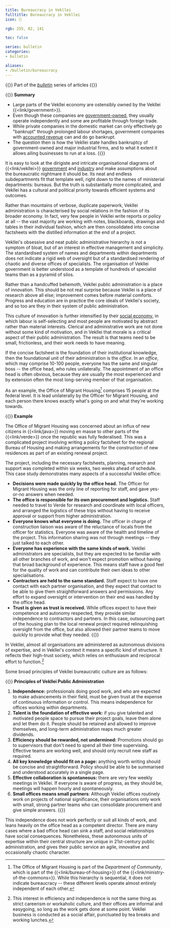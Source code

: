 ```yaml
---
title: Bureaucracy in Vekllei
fulltitle: Bureaucracy in Vekllei
icon: 🗄️

rgb: 255, 82, 141

toc: false

series: bulletin
categories:
- bulletin

aliases:
- /bulletin/bureaucracy
---
```

{{<note series>}}
 Part of the *[bulletin](/bulletin/)* series of articles
{{</note>}}

{{<note panel>}}
**Summary**

* Large parts of the Vekllei economy are ostensibly owned by the Vekllei {{<link/government>}}.
* Even though these companies are [government-owned](/state-industry/), they usually operate independently and some are profitable through foreign trade.
* While private companies in the domestic market can only effectively go "bankrupt" through prolonged labour shortages, government companies with [accounted revenue](/bulletin/accounted-revenue/) can and do go bankrupt.
* The question then is how the Vekllei state handles bankruptcy of government-owned and major industrial firms, and to what it extent it allows ailing businesses to run at a loss.
{{</note>}}

It is easy to look at the dirigiste and intricate organisational diagrams of {{<link/vekllei>}} [government](/government/) and [industry](/industry/) and make assumptions about the bureaucratic nightmare it should be. Its neat and endless subdepartments fit that template well, right down to the names of ministerial departments: bureaus. But the truth is substantially more complicated, and Vekllei has a cultural and political priority towards efficient systems and outcomes.

Rather than mountains of verbose, duplicate paperwork, Vekllei administration is characterised by social relations in the fashion of its broader economy. In fact, very few people in Vekllei write reports or policy at all -- the vast majority are working with notes, blackboards, drawings and tables in their individual fashion, which are then consolidated into concise factsheets with the distilled information at the end of a project.

Vekllei's obsessive and neat public administrative hierarchy is not a symptom of bloat, but of an interest in effective management and simplicity. The standardised system of names and departments within departments does not indicate a rigid web of oversight but of a standardised rendering of chaotic and diverse offices of specialists. The organisation of Vekllei government is better understood as a template of hundreds of specialist teams than as a pyramid of silos.

Rather than a handcuffed behemoth, Vekllei public administration is a place of innovation. This should be not real surprise because Vekllei is a place of research above all else; improvement comes before material comforts. Progress and education are in practice the core ideals of Vekllei's society, and so too are they in their system of public administration.

This culture of innovation is further intensified by their [social economy](/social-economy/), in which labour is self-selecting and most people are motivated by abstract rather than material interests. Clerical and administrative work are not done without some kind of motivation, and in Vekllei that morale is a critical aspect of their public administration. The result is that teams need to be small, frictionless, and their work needs to have meaning.

If the concise factsheet is the foundation of their institutional knowledge, then the foundational unit of their administration is the *office*. In an *office*, which may comprise 10-100 people, everyone has the same and singular boss -- the office head, who rules unilaterally. The appointment of an office head is often obvious, because they are usually the most experienced and by extension often the most long-serving member of that organisation.

As an example, the Office of Migrant Housing[^omh] comprises 15 people at the federal level. It is lead unilaterally by the Officer for Migrant Housing, and each person there knows exactly what's going on and what they're working towards.

{{<note>}}
**Example**

The Office of Migrant Housing was concerned about an influx of new citizens in {{<link/java>}} moving en masse to other parts of the {{<link/verde>}} once the republic was fully federalised. This was a complicated project involving writing a policy factsheet for the regional Bureau of Housing and making arrangements for the construction of new residences as part of an existing renewal project.

The project, including the necessary factsheets, planning, research and support was completed within six weeks, two weeks ahead of schedule. This case study demonstrates many aspects of a successful Vekllei office:

* **Decisions were made quickly by the office head.** The Officer for Migrant Housing was the only line of reporting for staff, and gave yes-or-no answers when needed.
* **The office is responsible for its own procurement and logistics.** Staff needed to travel to Verde for research and coordinate with local officers, and arranged the logistics of these trips without having to receive approval or support from higher administration.
* **Everyone knows what everyone is doing.** The officer in charge of construction liaison was aware of the reluctance of locals from the officer for statistics. Everyone was aware of the health and timeline of the project. This information sharing was not through meetings -- they just talked to each other.
* **Everyone has experience with the same kinds of work.** Vekllei administrators are specialists, but they are expected to be familiar with all other branches of work, and won't expect promotion without having that broad background of experience. This means staff have a good feel for the quality of work and can contribute their own ideas to other specialisations.
* **Contractors are held to the same standard.** Staff expect to have one contact with each partner organisation, and they expect that contact to be able to give them straightforward answers and permissions. Any effort to expand oversight or intervention on their end was handled by the office head.
* **Trust is given as trust is received.** While offices expect to have their competence and autonomy respected, they provide similar independence to contractors and partners. In this case, outsourcing part of the housing plan to the local renewal project required relinquishing oversight from the office, but also allowed their partner teams to move quickly to provide what they needed.
{{</note>}}

In Vekllei, almost all organisations are administered as autonomous divisions of expertise, and in Vekllei's context it means a specific kind of structure. It reflects their high-trust society, which relies on enthusiasm and reciprocal effort to function.[^efficiency]

Some broad principles of Vekllei bureaucratic culture are as follows:

{{<note panel>}}
**Principles of Vekllei Public Administration**

1. **Independence:** professionals doing good work, and who are expected to make advancements in their field, must be given trust at the expense of continuous information or control. This means independence for offices working within departments.
2. **Talent is the foundation of effective work:** if you give talented and motivated people space to pursue their project goals, leave them alone and let them do it. People should be retained and allowed to improve themselves, and long-term administration reaps much greater dividends.
3. **Efficiency should be rewarded, not undermined:** Promotions should go to supervisors that don't need to spend all their time supervising. Effective teams are working well, and should only recruit new staff as required.
4. **All key knowledge should fit on a page:** anything worth writing should be concise and straightforward. Policy should be able to be summarised and understood accurately in a single page.
5. **Effective collaboration is spontaneous:** there are very few weekly meetings in Vekllei. If everyone is aware of progress, as they should be, meetings will happen hourly and spontaneously.
6. **Small offices means small partners**: Although Vekllei offices routinely work on projects of national significance, their organisations only work with small, strong partner teams who can consolidate procurement and give simple answers.
{{</note>}}

This independence does not work perfectly or suit all kinds of work, and leans heavily on the office head as a competent director. There are many cases where a bad office head can sink a staff, and social relationships have social consequences. Nonetheless, these autonomous units of expertise within their central structure are unique in 21st-century public administration, and gives their public service an agile, innovative and occasionally chaotic character.

[^omh]: The Office of Migrant Housing is part of the *Department of Community*, which is part of the {{<link/bureau-of-housing>}} of the {{<link/ministry-of-the-commons>}}. While this hierarchy is sequential, it does not indicate bureaucracy -- these different levels operate almost entirely independent of each other.

[^efficiency]: This interest in efficiency and independence is not the same thing as strict careerism or workaholic culture, and their offices are informal and easygoing, so long as the work gets done at some point. Vekllei business is conducted as a social affair, punctuated by tea breaks and working lunches.

